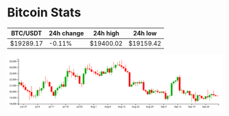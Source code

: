 # Bitcoin Stats

BTC/USDT|24h change|24h high|24h low|
|---|---|---|---|
|$19289.17|-0.11%|$19400.02|$19159.42|

<img src="./chart.svg">
